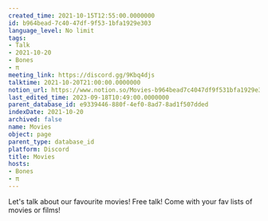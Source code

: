 ```yaml
---
created_time: 2021-10-15T12:55:00.0000000
id: b964bead-7c40-47df-9f53-1bfa1929e303
language_level: No limit
tags:
- Talk
- 2021-10-20
- Bones
- π
meeting_link: https://discord.gg/9Kbq4djs
talktime: 2021-10-20T21:00:00.0000000
notion_url: https://www.notion.so/Movies-b964bead7c4047df9f531bfa1929e303
last_edited_time: 2023-09-18T10:49:00.0000000
parent_database_id: e9339446-880f-4ef0-8ad7-8ad1f507dded
indexDate: 2021-10-20
archived: false
name: Movies
object: page
parent_type: database_id
platform: Discord
title: Movies
hosts:
- Bones
- π
---
```


Let's talk about our favourite movies!
Free talk! Come with your fav lists of movies or films!


